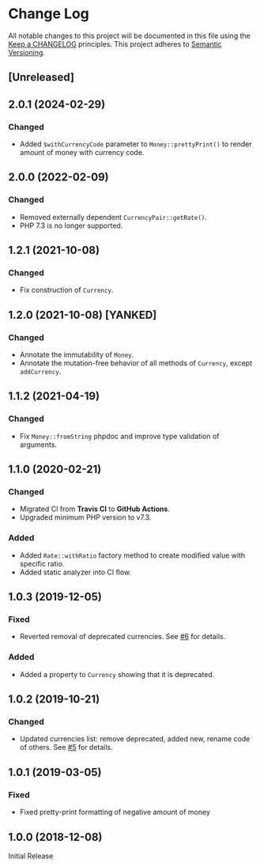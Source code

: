 # Change Log
All notable changes to this project will be documented in this file
using the [Keep a CHANGELOG](http://keepachangelog.com/) principles.
This project adheres to [Semantic Versioning](http://semver.org/).

<!--
Types of changes

Added - for new features.
Changed - for changes in existing functionality.
Deprecated - for soon-to-be removed features.
Removed - for now removed features.
Fixed - for any bug fixes.
Security - in case of vulnerabilities.
-->

## [Unreleased]

## 2.0.1 (2024-02-29)

### Changed

+ Added `$withCurrencyCode` parameter to `Money::prettyPrint()` to render amount of money with currency code.

## 2.0.0 (2022-02-09)

### Changed

+ Removed externally dependent `CurrencyPair::getRate()`.
+ PHP 7.3 is no longer supported.

## 1.2.1 (2021-10-08)

### Changed

+ Fix construction of `Currency`.

## 1.2.0 (2021-10-08) [YANKED]

### Changed

+ Annotate the immutability of `Money`.
+ Annotate the mutation-free behavior of all methods of `Currency`, except `addCurrency`.

## 1.1.2 (2021-04-19)

### Changed

+ Fix `Money::fromString` phpdoc and improve type validation of arguments.

## 1.1.0 (2020-02-21)

### Changed

+ Migrated CI from **Travis CI** to **GitHub Actions**.
+ Upgraded minimum PHP version to v7.3.

### Added

+ Added `Rate::withRatio` factory method to create modified value with specific ratio.
+ Added static analyzer into CI flow.

## 1.0.3 (2019-12-05)

### Fixed

+ Reverted removal of deprecated currencies. See [#6](https://github.com/Rebilly/money/pull/6) for details.

### Added

+ Added a property to `Currency` showing that it is deprecated. 

## 1.0.2 (2019-10-21)

### Changed

+ Updated currencies list: remove deprecated, added new, rename code of others. See [#5](https://github.com/Rebilly/money/pull/5) for details.

## 1.0.1 (2019-03-05)

### Fixed

+ Fixed pretty-print formatting of negative amount of money

## 1.0.0 (2018-12-08)

Initial Release
